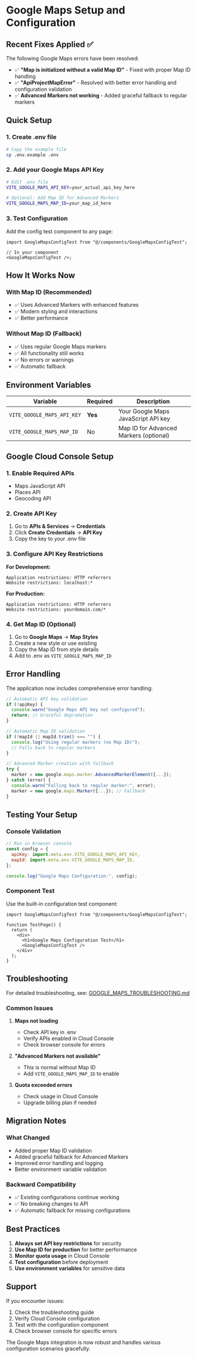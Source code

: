 # Google Maps Setup and Configuration

## Recent Fixes Applied ✅

The following Google Maps errors have been resolved:

- ✅ **"Map is initialized without a valid Map ID"** - Fixed with proper Map ID handling
- ✅ **"ApiProjectMapError"** - Resolved with better error handling and configuration validation
- ✅ **Advanced Markers not working** - Added graceful fallback to regular markers

## Quick Setup

### 1. Create .env file

```bash
# Copy the example file
cp .env.example .env
```

### 2. Add your Google Maps API Key

```bash
# Edit .env file
VITE_GOOGLE_MAPS_API_KEY=your_actual_api_key_here

# Optional: Add Map ID for Advanced Markers
VITE_GOOGLE_MAPS_MAP_ID=your_map_id_here
```

### 3. Test Configuration

Add the config test component to any page:

```tsx
import GoogleMapsConfigTest from "@/components/GoogleMapsConfigTest";

// In your component
<GoogleMapsConfigTest />;
```

## How It Works Now

### With Map ID (Recommended)

- ✅ Uses Advanced Markers with enhanced features
- ✅ Modern styling and interactions
- ✅ Better performance

### Without Map ID (Fallback)

- ✅ Uses regular Google Maps markers
- ✅ All functionality still works
- ✅ No errors or warnings
- ✅ Automatic fallback

## Environment Variables

| Variable                   | Required | Description                            |
| -------------------------- | -------- | -------------------------------------- |
| `VITE_GOOGLE_MAPS_API_KEY` | **Yes**  | Your Google Maps JavaScript API key    |
| `VITE_GOOGLE_MAPS_MAP_ID`  | No       | Map ID for Advanced Markers (optional) |

## Google Cloud Console Setup

### 1. Enable Required APIs

- Maps JavaScript API
- Places API
- Geocoding API

### 2. Create API Key

1. Go to **APIs & Services** → **Credentials**
2. Click **Create Credentials** → **API Key**
3. Copy the key to your .env file

### 3. Configure API Key Restrictions

**For Development:**

```
Application restrictions: HTTP referrers
Website restrictions: localhost:*
```

**For Production:**

```
Application restrictions: HTTP referrers
Website restrictions: yourdomain.com/*
```

### 4. Get Map ID (Optional)

1. Go to **Google Maps** → **Map Styles**
2. Create a new style or use existing
3. Copy the Map ID from style details
4. Add to .env as `VITE_GOOGLE_MAPS_MAP_ID`

## Error Handling

The application now includes comprehensive error handling:

```javascript
// Automatic API key validation
if (!apiKey) {
  console.warn("Google Maps API key not configured");
  return; // Graceful degradation
}

// Automatic Map ID validation
if (!mapId || mapId.trim() === "") {
  console.log("Using regular markers (no Map ID)");
  // Falls back to regular markers
}

// Advanced Marker creation with fallback
try {
  marker = new google.maps.marker.AdvancedMarkerElement({...});
} catch (error) {
  console.warn("Falling back to regular marker:", error);
  marker = new google.maps.Marker({...}); // Fallback
}
```

## Testing Your Setup

### Console Validation

```javascript
// Run in browser console
const config = {
  apiKey: import.meta.env.VITE_GOOGLE_MAPS_API_KEY,
  mapId: import.meta.env.VITE_GOOGLE_MAPS_MAP_ID,
};

console.log("Google Maps Configuration:", config);
```

### Component Test

Use the built-in configuration test component:

```tsx
import GoogleMapsConfigTest from "@/components/GoogleMapsConfigTest";

function TestPage() {
  return (
    <div>
      <h1>Google Maps Configuration Test</h1>
      <GoogleMapsConfigTest />
    </div>
  );
}
```

## Troubleshooting

For detailed troubleshooting, see: [GOOGLE_MAPS_TROUBLESHOOTING.md](./GOOGLE_MAPS_TROUBLESHOOTING.md)

### Common Issues

1. **Maps not loading**
   - Check API key in .env
   - Verify APIs enabled in Cloud Console
   - Check browser console for errors

2. **"Advanced Markers not available"**
   - This is normal without Map ID
   - Add `VITE_GOOGLE_MAPS_MAP_ID` to enable

3. **Quota exceeded errors**
   - Check usage in Cloud Console
   - Upgrade billing plan if needed

## Migration Notes

### What Changed

- Added proper Map ID validation
- Added graceful fallback for Advanced Markers
- Improved error handling and logging
- Better environment variable validation

### Backward Compatibility

- ✅ Existing configurations continue working
- ✅ No breaking changes to API
- ✅ Automatic fallback for missing configurations

## Best Practices

1. **Always set API key restrictions** for security
2. **Use Map ID for production** for better performance
3. **Monitor quota usage** in Cloud Console
4. **Test configuration** before deployment
5. **Use environment variables** for sensitive data

## Support

If you encounter issues:

1. Check the troubleshooting guide
2. Verify Cloud Console configuration
3. Test with the configuration component
4. Check browser console for specific errors

The Google Maps integration is now robust and handles various configuration scenarios gracefully.
